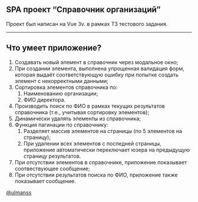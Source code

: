 ## SPA проект “Справочник организаций”

Проект был написан на Vue 3v. в рамках ТЗ тестового задания.

---

## Что умеет приложение?

1.  Создавать новый элемент в справочник через модальное окно;
2.  При создании элемента, выполнена упрощенная валидация форм, которая выдаёт соответствующую ошибку при попытке создать элемент с некорректными данными;
3.  Сортировка элементов справочника по:
    1.  Наименованию организации;
    2.  ФИО директора.
4.  Производить поиск по ФИО в рамках текущих результатов справочника (т.е., учитывая сортировку элементов);
5.  Динамически удалять элементы из справочника;
6.  Функция пагинации по справочнику:
    1.  Разделяет массив элементов на страницы (по 5 элементов на страницу);
    2.  При удалении всех элементов с последней страницы, приложение автоматически переключает юзера на предыдущую страницу результатов.
7.  При отсутствии элементов в справочнике, приложение показывает соотвествующее сообщение;
8.  При отсутствии результатов поиска по ФИО, приложение также показывает сообщение.

[@ulmanss](https://t.me/ulmanss)